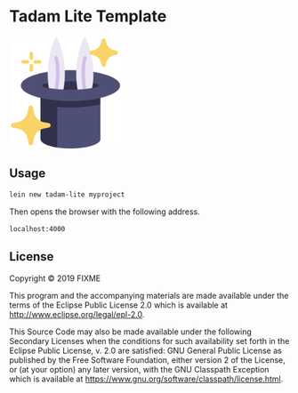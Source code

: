 # Tadam Lite Template
 	
<img alt="Rabbit" src="resources/leiningen/new/tadam_lite/resources/public/img/rabbit.svg" width="40%">

## Usage

```sh
lein new tadam-lite myproject
```

Then opens the browser with the following address.

```sh
localhost:4000
```

## License

Copyright © 2019 FIXME

This program and the accompanying materials are made available under the
terms of the Eclipse Public License 2.0 which is available at
http://www.eclipse.org/legal/epl-2.0.

This Source Code may also be made available under the following Secondary
Licenses when the conditions for such availability set forth in the Eclipse
Public License, v. 2.0 are satisfied: GNU General Public License as published by
the Free Software Foundation, either version 2 of the License, or (at your
option) any later version, with the GNU Classpath Exception which is available
at https://www.gnu.org/software/classpath/license.html.
